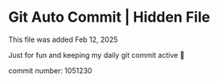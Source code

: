 # Git Auto Commit | Hidden File

This file was added Feb 12, 2025

Just for fun and keeping my daily git commit active 🤪

commit number: 1051230
